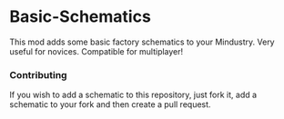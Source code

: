 # Basic-Schematics
This mod adds some basic factory schematics to your Mindustry. Very useful for novices. Compatible for multiplayer! 
### Contributing
If you wish to add a schematic to this repository, just fork it, add a schematic to your fork and then create a pull request.
